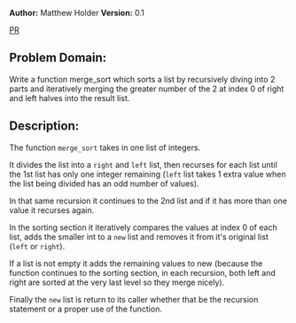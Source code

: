 **Author:** Matthew Holder
**Version:** 0.1

[PR]()

## Problem Domain:

Write a function merge_sort which sorts a list by recursively diving into 2 parts and iteratively merging the greater number of the 2 at index 0 of right and left halves into the result list.

## Description:

The function `merge_sort` takes in one list of integers.

It divides the list into a `right` and `left` list, then recurses for each list until the 1st list has only one integer remaining (`left` list takes 1 extra value when the list being divided has an odd number of values).

In that same recursion it continues to the 2nd list and if it has more than one value it recurses again.

In the sorting section it iteratively compares the values at index 0 of each list, adds the smaller int to a `new` list and removes it from it's original list (`left` or `right`).

If a list is not empty it adds the remaining values to new (because the function continues to the sorting section, in each recursion, both left and right are sorted at the very last level so they merge nicely).

Finally the `new` list is return to its caller whether that be the recursion statement or a proper use of the function.
